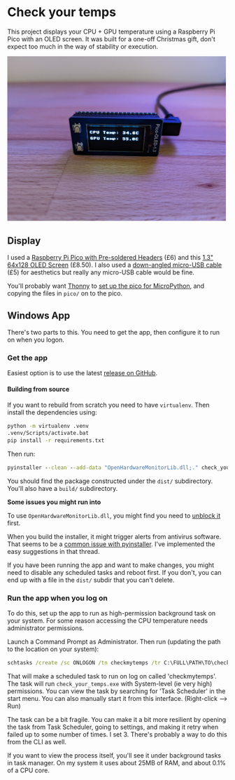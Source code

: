 # Check your temps

This project displays your CPU + GPU temperature using a Raspberry Pi Pico with an OLED screen. It was built for a one-off
Christmas gift, don't expect too much in the way of stability or execution.

<img src="photo.jpg" alt="A nice photo of the device in action" width="500">

## Display

I used a [Raspberry Pi Pico with Pre-soldered Headers](https://thepihut.com/products/raspberry-pi-pico-with-pre-soldered-headers) 
(£6) and this [1.3" 64x128 OLED Screen](https://thepihut.com/products/1-3-oled-display-module-for-raspberry-pi-pico-64x128) 
(£8.50). I also used a [down-angled micro-USB cable](https://www.amazon.co.uk/gp/product/B00EBGGXS2/) (£5) for aesthetics 
but really any micro-USB cable would be fine.

You'll probably want [Thonny](https://thonny.org/) to [set up the pico for MicroPython](https://projects.raspberrypi.org/en/projects/getting-started-with-the-pico/3),
and copying the files in `pico/` on to the pico.

## Windows App

There's two parts to this. You need to get the app, then configure it to run on when you logon.

### Get the app

Easiest option is to use the latest [release on GitHub](https://github.com/Giqles/check-your-temps/releases).

#### Building from source
If you want to rebuild from scratch you need to have `virtualenv`. Then install the dependencies using:

```cmd
python -m virtualenv .venv
.venv/Scripts/activate.bat
pip install -r requirements.txt
```

Then run:

```cmd
pyinstaller --clean --add-data "OpenHardwareMonitorLib.dll;." check_your_temps.py
```

You should find the package constructed under the `dist/` subdirectory. You'll also have a `build/` subdirectory.

**Some issues you might run into**

To use `OpenHardwareMonitorLib.dll`, you might find you need to [unblock it](https://stackoverflow.com/questions/28840880/pythonnet-filenotfoundexception-unable-to-find-assembly) first.

When you build the installer, it might trigger alerts from antivirus software. That seems to be a [common issue with pyinstaller](https://stackoverflow.com/questions/43777106/program-made-with-pyinstaller-now-seen-as-a-trojan-horse-by-avg). I've implemented the easy suggestions in that thread.

If you have been running the app and want to make changes, you might need to disable any scheduled tasks and reboot first. If you don't, you
can end up with a file in the `dist/` subdir that you can't delete.

### Run the app when you log on

To do this, set up the app to run as high-permission background task on your system. For some reason
accessing the CPU temperature needs administrator permissions.

Launch a Command Prompt as Administrator. Then run (updating the path to the location on your system):

```cmd
schtasks /create /sc ONLOGON /tn checkmytemps /tr C:\FULL\PATH\TO\check_your_temps.exe /ru SYSTEM
```

That will make a scheduled task to run on log on called 'checkmytemps'. The task will run `check_your_temps.exe`
with System-level (ie very high) permissions. You can view the task by searching for 'Task Scheduler' in
the start menu. You can also manually start it from this interface. (Right-click --> Run)

The task can be a bit fragile. You can make it a bit more resilient by opening the task from Task Scheduler,
going to settings, and making it retry when failed up to some number of times. I set 3. There's probably a way to
do this from the CLI as well.

If you want to view the process itself, you'll see it under background tasks in task manager. On my system it uses
about 25MB of RAM, and about 0.1% of a CPU core.
